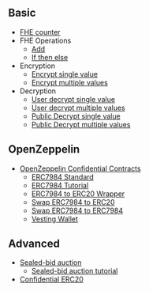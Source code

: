 ## Basic

- [FHE counter](fhe-counter.md)
- FHE Operations
  - [Add](fheadd.md)
  - [If then else](fheifthenelse.md)
- Encryption
  - [Encrypt single value](fhe-encrypt-single-value.md)
  - [Encrypt multiple values](fhe-encrypt-multiple-values.md)
- Decryption
  - [User decrypt single value](fhe-user-decrypt-single-value.md)
  - [User decrypt multiple values](fhe-user-decrypt-multiple-values.md)
  - [Public Decrypt single value](fhe-public-decrypt-single-value.md)
  - [Public Decrypt multiple values](fhe-public-decrypt-multiple-values.md)

## OpenZeppelin

- [OpenZeppelin Confidential Contracts](openzeppelin/README.md)
  - [ERC7984 Standard](openzeppelin/erc7984.md)
  - [ERC7984 Tutorial](openzeppelin/erc7984-tutorial.md)
  - [ERC7984 to ERC20 Wrapper](openzeppelin/ERC7984ERC20WrapperMock.md)
  - [Swap ERC7984 to ERC20](openzeppelin/swapERC7984ToERC20.md)
  - [Swap ERC7984 to ERC7984](openzeppelin/swapERC7984ToERC7984.md)
  - [Vesting Wallet](openzeppelin/vesting-wallet.md)

## Advanced

- [Sealed-bid auction](sealed-bid-auction.md)
  - [Sealed-bid auction tutorial](sealed-bid-auction-tutorial.md)
- [Confidential ERC20](https://docs.openzeppelin.com/confidential-contracts/0.1.0/token)
